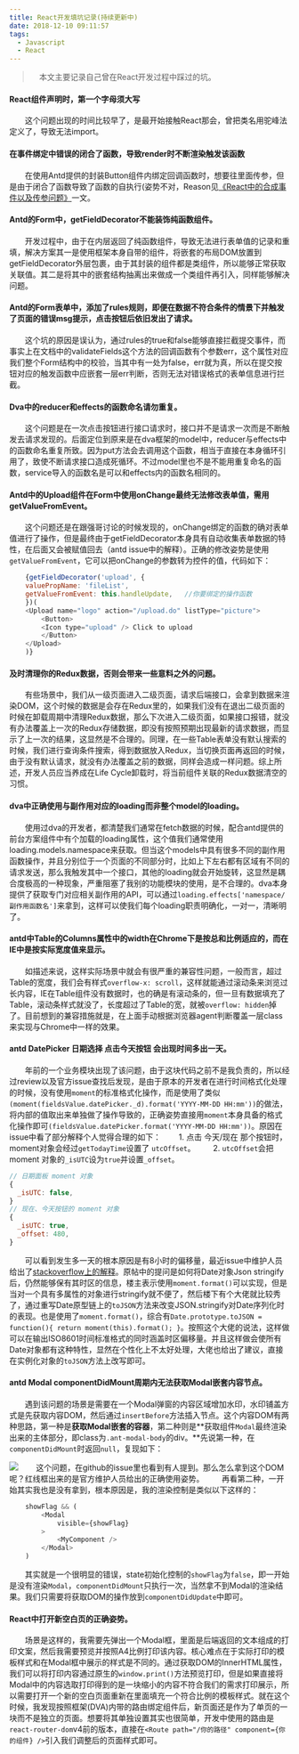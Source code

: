 ```yaml
---
title: React开发填坑记录(持续更新中)
date: 2018-12-10 09:11:57
tags:
  - Javascript
  - React
---
```


> &emsp;本文主要记录自己曾在React开发过程中踩过的坑。

#### React组件声明时，第一个字母须大写

&emsp;&emsp;这个问题出现的时间比较早了，是最开始接触React那会，曾把类名用驼峰法定义了，导致无法import。

#### 在事件绑定中错误的闭合了函数，导致render时不断渲染触发该函数

&emsp;&emsp;在使用Antd提供的封装Button组件内绑定回调函数时，想要往里面传参，但是由于闭合了函数导致了函数的自执行(姿势不对，Reason见[《React中的合成事件以及传参问题》](http://www.chendiyou.com/2018/12/06/React%E4%B8%AD%E7%9A%84%E5%90%88%E6%88%90%E4%BA%8B%E4%BB%B6%E4%BB%A5%E5%8F%8A%E4%BC%A0%E5%8F%82%E9%97%AE%E9%A2%98/)一文。

<escape><!-- more --></escape>

#### Antd的Form中，getFieldDecorator不能装饰纯函数组件。

&emsp;&emsp;开发过程中，由于在内层返回了纯函数组件，导致无法进行表单值的记录和重填，解决方案其一是使用框架本身自带的组件，将嵌套的布局DOM放置到getFieldDecorator外层包裹，由于其封装的组件都是类组件，所以能够正常获取关联值。其二是将其中的嵌套结构抽离出来做成一个类组件再引入，同样能够解决问题。

#### Antd的Form表单中，添加了rules规则，即便在数据不符合条件的情景下并触发了页面的错误msg提示，点击按钮后依旧发出了请求。

&emsp;&emsp;这个坑的原因是误认为，通过rules的true和false能够直接拦截提交事件，而事实上在文档中的validateFields这个方法的回调函数有个参数err，这个属性对应我们整个Form结构中的校验，当其中有一处为false，err就为真，所以在提交按钮对应的触发函数中应嵌套一层err判断，否则无法对错误格式的表单信息进行拦截。

#### Dva中的reducer和effects的函数命名请勿重复。

&emsp;&emsp;这个问题是在一次点击按钮进行接口请求时，接口并不是请求一次而是不断触发去请求发现的。后面定位到原来是在dva框架的model中，reducer与effects中的函数命名重复所致。因为put方法会去调用这个函数，相当于直接在本身循环引用了，致使不断请求接口造成死循环。不过model里也不是不能用重复命名的函数，service导入的函数名是可以和effects内的函数名相同的。

#### Antd中的Upload组件在Form中使用onChange最终无法修改表单值，需用getValueFromEvent。

&emsp;&emsp;这个问题还是在跟强哥讨论的时候发现的，onChange绑定的函数的确对表单值进行了操作，但是最终由于getFieldDecorator本身具有自动收集表单数据的特性，在后面又会被赋值回去（antd issue中的解释）。正确的修改姿势是使用`getValueFromEvent`，它可以把onChange的参数转为控件的值，代码如下：

```javascript
    {getFieldDecorator('upload', {
    valuePropName: 'fileList',
    getValueFromEvent: this.handleUpdate,   //你要绑定的操作函数
    })(
    <Upload name="logo" action="/upload.do" listType="picture">
        <Button>
        <Icon type="upload" /> Click to upload
        </Button>
    </Upload>
    )}
```

#### 及时清理你的Redux数据，否则会带来一些意料之外的问题。

&emsp;&emsp;有些场景中，我们从一级页面进入二级页面，请求后端接口，会拿到数据来渲染DOM，这个时候的数据是会存在Redux里的，如果我们没有在退出二级页面的时候在卸载周期中清理Redux数据，那么下次进入二级页面，如果接口报错，就没有办法覆盖上一次的Redux存储数据，即没有按照预期出现最新的请求数据，而显示了上一次的结果，这显然是不合理的。同理，在一些Table表单没有默认搜索的时候，我们进行查询条件搜索，得到数据放入Redux，当切换页面再返回的时候，由于没有默认请求，就没有办法覆盖之前的数据，同样会造成一样问题。综上所述，开发人员应当养成在Life Cycle卸载时，将当前组件关联的Redux数据清空的习惯。

#### dva中正确使用与副作用对应的loading而非整个model的loading。

&emsp;&emsp;使用过dva的开发者，都清楚我们通常在fetch数据的时候，配合antd提供的前台方案组件中有个加载的loading属性，这个值我们通常使用loading.models.namespace来获取。但当这个models中具有很多不同的副作用函数操作，并且分别位于一个页面的不同部分时，比如上下左右都有区域有不同的请求发送，那么我触发其中一个接口，其他的loading就会开始旋转，这显然是耦合度极高的一种现象，严重阻塞了我别的功能模块的使用，是不合理的。dva本身提供了获取专门对应相关副作用的API，可以通过`loading.effects['namespace/副作用函数名']`来拿到，这样可以使我们每个loading职责明确化，一对一，清晰明了。

#### antd中Table的Columns属性中的width在Chrome下是按总和比例适应的，而在IE中是按实际宽度值来显示。

&emsp;&emsp;如描述来说，这样实际场景中就会有很严重的兼容性问题，一般而言，超过Table的宽度，我们会有样式`overflow-x: scroll`，这样就能通过滚动条来浏览过长内容，IE在Table组件没有数据时，也的确是有滚动条的，但一旦有数据填充了Table，滚动条样式就没了，长度超过了Table的宽，就被`overflow: hidden`掉了。目前想到的兼容措施就是，在上面手动根据浏览器agent判断覆盖一层class来实现与Chrome中一样的效果。

#### antd DatePicker 日期选择 点击今天按钮 会出现时间多出一天。

&emsp;&emsp;年前的一个业务模块出现了该问题，由于这块代码之前不是我负责的，所以经过review以及官方issue查找后发现，是由于原本的开发者在进行时间格式化处理的时候，没有使用`moment`的标准格式化操作，而是使用了类似`(moment(fieldsValue.datePicker._d).format('YYYY-MM-DD HH:mm'))`的做法，将内部的值取出来单独做了操作导致的，正确姿势直接用`moment`本身具备的格式化操作即可`(fieldsValue.datePicker.format('YYYY-MM-DD HH:mm'))`。原因在issue中看了部分解释个人觉得合理的如下：
&emsp;&emsp;1. 点击 今天/现在 那个按钮时，moment对象会经过`getTodayTime`设置了 `utcOffset`。
&emsp;&emsp;2. `utcOffset`会把 moment 对象的`_isUTC`设为`true`并设置`_offset`。
```javascript
// 日期面板 moment 对象
{
  _isUTC: false,
}
// 现在、今天按钮的 moment 对象
{
  _isUTC: true,
  _offset: 480,
}
```
&emsp;&emsp;可以看到发生多一天的根本原因是有8小时的偏移量，最近issue中维护人员给出了[stackoverflow上的解释](https://stackoverflow.com/questions/31096130/how-to-json-stringify-a-javascript-date-and-preserve-timezone/31104671#31104671)。原帖中的提问是如何将Date对象Json stringify后，仍然能够保有其时区的信息，楼主表示使用`moment.format()`可以实现，但是当对一个具有多属性的对象进行stringify就不便了，然后楼下有个大佬就比较秀了，通过重写Date原型链上的`toJSON`方法来改变JSON.stringify对Date序列化时的表现。也是使用了`moment.format()`，综合有`Date.prototype.toJSON = function(){ return moment(this).format(); }`。按照这个大佬的说法，这样做可以在输出ISO8601时间标准格式的同时涵盖时区偏移量。并且这样做会使所有Date对象都有这种特性，显然在个性化上不太好处理，大佬也给出了建议，直接在实例化对象的`toJSON`方法上改写即可。

#### antd Modal componentDidMount周期内无法获取Modal嵌套内容节点。

&emsp;&emsp;遇到该问题的场景是需要在一个Modal弹窗的内容区域增加水印，水印铺盖方式是先获取内容DOM，然后通过`insertBefore`方法插入节点。这个内容DOM有两种思路，第一种是**获取Modal嵌套的容器**，第二种则是**获取组件`Modal`最终渲染出来的主体部分，即class为`.ant-modal-body`的div。**先说第一种，在`componentDidMount`时返回`null`，复现如下：

![](sandbox.jpg)
&emsp;&emsp;这个问题，在github的issue里也看到有人提到。那么怎么拿到这个DOM呢？红线框出来的是官方维护人员给出的正确使用姿势。
&emsp;&emsp;再看第二种，一开始其实我也是没有拿到，根本原因是，我的渲染控制是类似以下这样的：
```javascript
    showFlag && (
        <Modal
            visible={showFlag}
        >
            <MyComponent />
        </Modal>
    )
```
&emsp;&emsp;其实就是一个很明显的错误，state初始化控制的`showFlag`为`false`，即一开始是没有渲染`Modal`，`componentDidMount`只执行一次，当然拿不到Modal的渲染结果。我们只需要将获取DOM的操作放到`componentDidUpdate`中即可。

#### React中打开新空白页的正确姿势。

&emsp;&emsp;场景是这样的，我需要先弹出一个Modal框，里面是后端返回的文本组成的打印文案，然后我需要预览并按照A4比例打印该内容。核心难点在于实际打印的模板样式和在Modal框中展示的样式是不同的。通过获取DOM的InnerHTML属性，我们可以将打印内容通过原生的`window.print()`方法预览打印，但是如果直接将Modal中的内容选取打印得到的是一块缩小的内容不符合我们的需求打印展示，所以需要打开一个新的空白页面重新在里面填充一个符合比例的模板样式。就在这个时候，我发现按照框架(DVA)内带的路由绑定组件后，新页面还是作为了单页的一块而不是独立的页面。想要将其单独设置其实也很简单，开发中使用的路由是`react-router-dom`v4前的版本，直接在`<Route path="/你的路径" component={你的组件} />`引入我们调整后的页面样式即可。